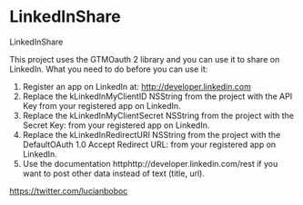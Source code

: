 LinkedInShare
===========

LinkedInShare
 
This project uses the GTMOauth 2 library and you can use it to share on LinkedIn.
What you need to do before you can use it:

1. Register an app on LinkedIn at: http://developer.linkedin.com
2. Replace the kLinkedInMyClientID  NSString from the project with the API Key from your registered app on LinkedIn.
3. Replace the kLinkedInMyClientSecret  NSString from the project with the Secret Key: from your registered app on LinkedIn.
4. Replace the kLinkedInRedirectURI NSString from the project with the DefaultOAuth 1.0 Accept Redirect URL: from your registered app on LinkedIn.
5. Use the documentation httphttp://developer.linkedin.com/rest if you want to post other data instead of text (title, url).
 
https://twitter.com/lucianboboc
